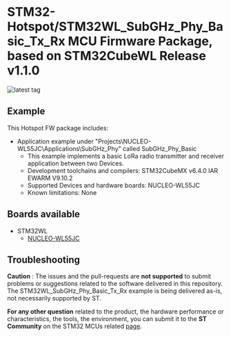 # STM32-Hotspot/STM32WL_SubGHz_Phy_Basic_Tx_Rx MCU Firmware Package, based on STM32CubeWL Release v1.1.0

![latest tag](https://img.shields.io/github/v/tag/STMicroelectronics/STM32CubeWL.svg?color=brightgreen)

## Example

This Hotspot FW package includes:
* Application example under "Projects\NUCLEO-WL55JC\Applications\SubGHz_Phy" called SubGHz_Phy_Basic 
   * This example implements a basic LoRa radio transmitter and receiver application between two Devices.
   * Development toolchains and compilers: STM32CubeMX v6.4.0 IAR EWARM V9.10.2
   * Supported Devices and hardware boards: NUCLEO-WL55JC
   * Known limitations: None

## Boards available

  * STM32WL 
    * [NUCLEO-WL55JC](https://www.st.com/en/evaluation-tools/nucleo-wl55jc.html)

## Troubleshooting

**Caution** : The issues and the pull-requests are **not supported** to submit problems or suggestions related to the software delivered in this repository. The STM32WL_SubGHz_Phy_Basic_Tx_Rx example is being delivered as-is, not necessarily supported by ST.

**For any other question** related to the product, the hardware performance or characteristics, the tools, the environment, you can submit it to the **ST Community** on the STM32 MCUs related [page](https://community.st.com/s/topic/0TO0X000000BSqSWAW/stm32-mcus).

